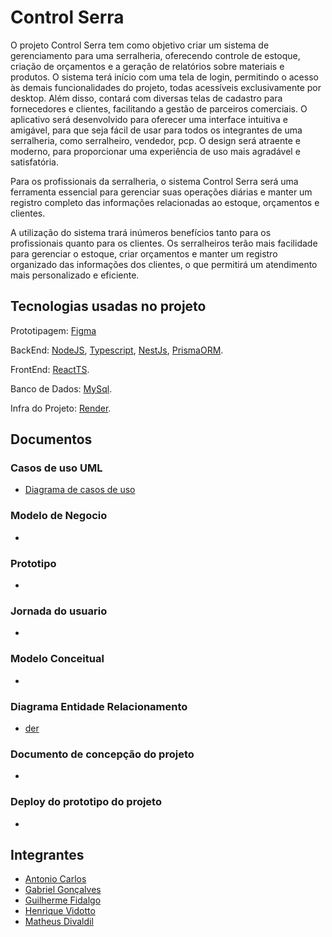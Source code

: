 # Control Serra
O projeto Control Serra tem como objetivo criar um sistema de gerenciamento para uma serralheria, oferecendo controle de estoque, criação de orçamentos e a geração de relatórios sobre materiais e produtos. O sistema terá início com uma tela de login, permitindo o acesso às demais funcionalidades do projeto, todas acessíveis exclusivamente por desktop. Além disso, contará com diversas telas de cadastro para fornecedores e clientes, facilitando a gestão de parceiros comerciais.
O aplicativo será desenvolvido para oferecer uma interface intuitiva e amigável, para que seja fácil de usar para todos os integrantes de uma serralheria, como serralheiro, vendedor, pcp. O design será atraente e moderno, para proporcionar uma experiência de uso mais agradável e satisfatória.

Para os profissionais da serralheria, o sistema Control Serra será uma ferramenta essencial para gerenciar suas operações diárias e manter um registro completo das informações relacionadas ao estoque, orçamentos e clientes.

A utilização do sistema trará inúmeros benefícios tanto para os profissionais quanto para os clientes. Os serralheiros terão mais facilidade para gerenciar o estoque, criar orçamentos e manter um registro organizado das informações dos clientes, o que permitirá um atendimento mais personalizado e eficiente.

## Tecnologias usadas no projeto
Prototipagem: [Figma](https://www.figma.com/)

BackEnd: [NodeJS](https://nodejs.org/pt-br), [Typescript](https://www.typescriptlang.org/), [NestJs](https://nestjs.com/), [PrismaORM](https://www.prisma.io/).

FrontEnd: [ReactTS](https://react.dev/).

Banco de Dados: [MySql](https://www.mysql.com/).

Infra do Projeto: [Render](https://render.com/).

## Documentos
### Casos de uso UML
* [Diagrama de casos de uso](documentos/DiagramaDeCasosDeUso.png)
### Modelo de Negocio
* []()
### Prototipo
* []()
### Jornada do usuario
* []()
### Modelo Conceitual
* []()
### Diagrama Entidade Relacionamento
* [der](documentos/der.pdf)
### Documento de concepção do projeto
* []()
### Deploy do prototipo do projeto
* []()
  
## Integrantes
* [Antonio Carlos](https://github.com/antonioN313)
* [Gabriel Gonçalves](https://github.com/gaabhenrique)
* [Guilherme Fidalgo](https://github.com/Pepelepew0000)
* [Henrique Vidotto](https://github.com/HenriqueVidotto) 
* [Matheus Divaldil](https://github.com/Divaldil)
